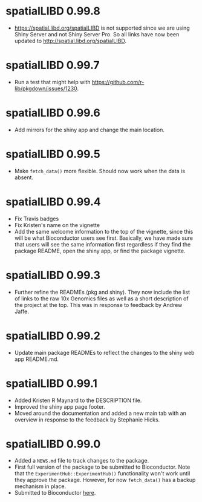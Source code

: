 # spatialLIBD 0.99.8

* https://spatial.libd.org/spatialLIBD is not supported since we
are using Shiny Server and not Shiny Server Pro. So all links have
now been updated to http://spatial.libd.org/spatialLIBD.

# spatialLIBD 0.99.7

* Run a test that might help with https://github.com/r-lib/pkgdown/issues/1230.

# spatialLIBD 0.99.6

* Add mirrors for the shiny app and change the main location.

# spatialLIBD 0.99.5

* Make `fetch_data()` more flexible. Should now work when the data is absent.

# spatialLIBD 0.99.4

* Fix Travis badges
* Fix Kristen's name on the vignette
* Add the same welcome information to the top of the vignette, since this will
be what Bioconductor users see first. Basically, we have made sure that users
will see the same information first regardless if they find the package README,
open the shiny app, or find the package vignette.

# spatialLIBD 0.99.3

* Further refine the READMEs (pkg and shiny). They now include the list of
links to the raw 10x Genomics files as well as a short description of the
project at the top. This was in response to feedback by Andrew Jaffe.

# spatialLIBD 0.99.2

* Update main package READMEs to reflect the changes to the shiny web app README.md.

# spatialLIBD 0.99.1

* Added Kristen R Maynard to the DESCRIPTION file.
* Improved the shiny app page footer.
* Moved around the documentation and added a new main tab with an overview in
response to the feedback by Stephanie Hicks.

# spatialLIBD 0.99.0

* Added a `NEWS.md` file to track changes to the package.
* First full version of the package to be submitted to Bioconductor. Note that
the `ExperimentHub::ExperimentHub()` functionality won't work until they
approve the package. However, for now `fetch_data()` has a backup mechanism
in place.
* Submitted to Bioconductor [here](https://github.com/Bioconductor/Contributions/issues/1389).
